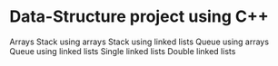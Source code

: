 # Data-Structure project using C++


Arrays
Stack using arrays
Stack using linked lists
Queue using arrays
Queue using linked lists
Single linked lists
Double linked lists
